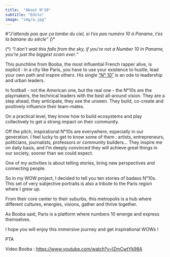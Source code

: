 ```yaml
---
title:  "About N°10"
subtitle: "Edito"
image: "img/a.jpg"
---
```



#*”J’attends pas que ça tombe du ciel, si t’es pas numéro 10 à Paname, t’es la banane du siècle” (*)*
 

(*) _“I don’t wait this falls from the sky, if you’re not a Number 10 in Paname, you’re just the biggest scam ever.“_  

 
This punchline from Booba, the most influential French rapper alive, is explicit : in a city like Paris, you have to use your existence to hustle, lead your own path and inspire others. His single [“N° 10”](https://www.youtube.com/watch?v=IZmCwtYk98A) is an ode to leadership and urban leaders. 
 
In football - not the American one, but the real one - the N°10s are the playmakers, the technical leaders with the best all-around vision. They are a step ahead, they anticipate, they see the unseen. They build, co-create and positively influence their team-mates. 
 
On a practical level, they know how to build ecosystems and play collectively to get a strong impact on their community.  
 
Off the pitch, inspirational N°10s are everywhere, especially in our generation. I feel lucky to get to know some of them : artists, entrepreneurs, politicians, journalists, professors or community builders… They inspire me on daily basis, and I’m deeply convinced they will achieve great things in our society, sooner than we could expect.
 
One of my activities is about telling stories, bring new perspectives and connecting people. 
 
So in my WOW project, I decided to tell you ten stories of badass N°10s. This set of very subjective portraits is also a tribute to the Paris region where I grew up. 
 
From their core center to their suburbs, this metropolis is a hub where different cultures, energies, visions, gather and thrive together. 
 
As Booba said, Paris is a platform where numbers 10 emerge and express themselves. 
 
I hope you will enjoy this immersive journey and get inspirational WOWs ! 
 
PTA
 
 
Video Booba : https://www.youtube.com/watch?v=IZmCwtYk98A